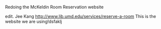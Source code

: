 Redoing the McKeldin Room Reservation website

edit. Jee Kang
http://www.lib.umd.edu/services/reserve-a-room
This is the website we are using!dsfaklj